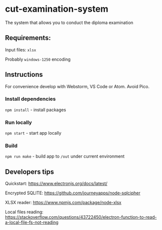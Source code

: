 # cut-examination-system
The system that allows you to conduct the diploma examination

## Requirements:
Input files: `xlsx`

Probably `windows-1250` encoding

## Instructions

For convenience develop with Webstorm, VS Code or Atom. Avoid Pico.

### Install dependencies

`npm install` - install packages

### Run locally

`npm start` - start app locally

### Build

`npm run make` - build app to `/out` under current environment

## Developers tips

Quickstart: https://www.electronjs.org/docs/latest/

Encrypted SQLITE: https://github.com/journeyapps/node-sqlcipher

XLSX reader: https://www.npmjs.com/package/node-xlsx

Local files reading: https://stackoverflow.com/questions/43722450/electron-function-to-read-a-local-file-fs-not-reading
